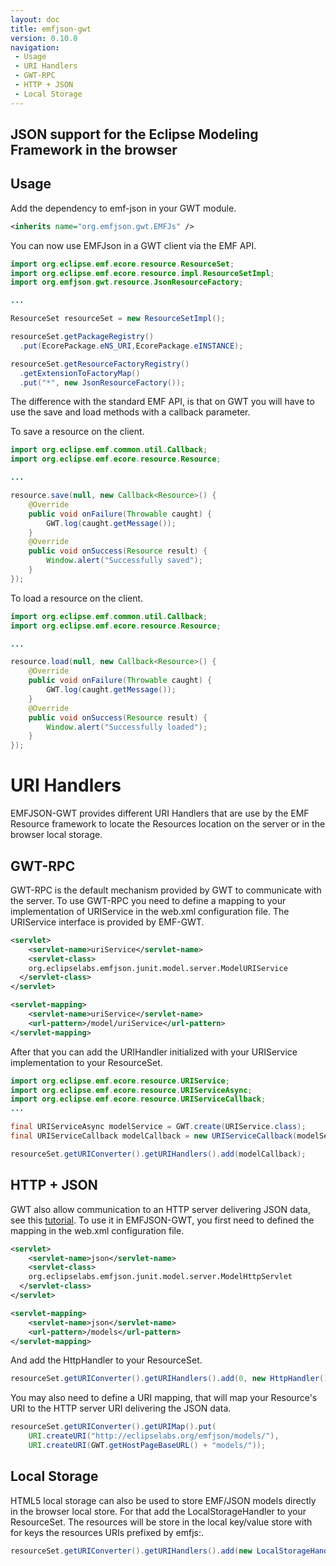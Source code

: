 ```yaml
---
layout: doc
title: emfjson-gwt
version: 0.10.0
navigation:
 - Usage
 - URI Handlers
 - GWT-RPC
 - HTTP + JSON
 - Local Storage
---
```


## JSON support for the Eclipse Modeling Framework in the browser

## Usage

Add the dependency to emf-json in your GWT module.

```xml
<inherits name="org.emfjson.gwt.EMFJs" />
```

You can now use EMFJson in a GWT client via the EMF API.

```java
import org.eclipse.emf.ecore.resource.ResourceSet;
import org.eclipse.emf.ecore.resource.impl.ResourceSetImpl;
import org.emfjson.gwt.resource.JsonResourceFactory;

...

ResourceSet resourceSet = new ResourceSetImpl();

resourceSet.getPackageRegistry()
  .put(EcorePackage.eNS_URI,EcorePackage.eINSTANCE);

resourceSet.getResourceFactoryRegistry()
  .getExtensionToFactoryMap()
  .put("*", new JsonResourceFactory());
```

The difference with the standard EMF API, is that on GWT you will have to use the
save and load methods with a callback parameter.

To save a resource on the client.

```java
import org.eclipse.emf.common.util.Callback;
import org.eclipse.emf.ecore.resource.Resource;

...

resource.save(null, new Callback<Resource>() {
    @Override
    public void onFailure(Throwable caught) {
        GWT.log(caught.getMessage());
    }
    @Override
    public void onSuccess(Resource result) {
        Window.alert("Successfully saved");
    }
});
```

To load a resource on the client.

```java
import org.eclipse.emf.common.util.Callback;
import org.eclipse.emf.ecore.resource.Resource;

...

resource.load(null, new Callback<Resource>() {
    @Override
    public void onFailure(Throwable caught) {
        GWT.log(caught.getMessage());
    }
    @Override
    public void onSuccess(Resource result) {
        Window.alert("Successfully loaded");
    }
});
```
# URI Handlers

EMFJSON-GWT provides different URI Handlers that are use by the EMF Resource framework to locate the Resources
location on the server or in the browser local storage.

## GWT-RPC

GWT-RPC is the default mechanism provided by GWT to communicate with the server. To use GWT-RPC you need to define a mapping
to your implementation of URIService in the web.xml configuration file. The URIService interface is provided by EMF-GWT.

```xml
<servlet>
	<servlet-name>uriService</servlet-name>
	<servlet-class>
    org.eclipselabs.emfjson.junit.model.server.ModelURIService
  </servlet-class>
</servlet>

<servlet-mapping>
	<servlet-name>uriService</servlet-name>
	<url-pattern>/model/uriService</url-pattern>
</servlet-mapping>
```

After that you can add the URIHandler initialized with your URIService implementation to your ResourceSet.

```java
import org.eclipse.emf.ecore.resource.URIService;
import org.eclipse.emf.ecore.resource.URIServiceAsync;
import org.eclipse.emf.ecore.resource.URIServiceCallback;
...

final URIServiceAsync modelService = GWT.create(URIService.class);
final URIServiceCallback modelCallback = new URIServiceCallback(modelService);

resourceSet.getURIConverter().getURIHandlers().add(modelCallback);
```

## HTTP + JSON

GWT also allow communication to an HTTP server delivering JSON data, see this [tutorial](https://developers.google.com/web-toolkit/doc/latest/tutorial/JSON). To use
it in EMFJSON-GWT, you first need to defined the mapping in the web.xml configuration file.

```xml
<servlet>
	<servlet-name>json</servlet-name>
	<servlet-class>
    org.eclipselabs.emfjson.junit.model.server.ModelHttpServlet
  </servlet-class>
</servlet>

<servlet-mapping>
	<servlet-name>json</servlet-name>
	<url-pattern>/models</url-pattern>
</servlet-mapping>
```

And add the HttpHandler to your ResourceSet.

```java
resourceSet.getURIConverter().getURIHandlers().add(0, new HttpHandler());
```

You may also need to define a URI mapping, that will map your Resource's URI to the HTTP server URI delivering the JSON data.

```java
resourceSet.getURIConverter().getURIMap().put(
	URI.createURI("http://eclipselabs.org/emfjson/models/"),
	URI.createURI(GWT.getHostPageBaseURL() + "models/"));
```

## Local Storage

HTML5 local storage can also be used to store EMF/JSON models directly in the browser local store. For that add the LocalStorageHandler to your ResourceSet. The resources will be store in the local key/value store with for keys the resources URIs prefixed by emfjs:.

```java
resourceSet.getURIConverter().getURIHandlers().add(new LocalStorageHandler());
```
